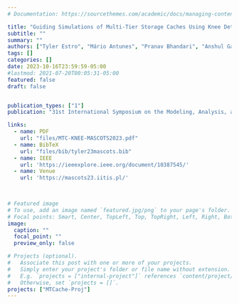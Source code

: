 ```yaml
---
# Documentation: https://sourcethemes.com/academic/docs/managing-content/

title: "Guiding Simulations of Multi-Tier Storage Caches Using Knee Detection"
subtitle: ""
summary: ""
authors: ["Tyler Estro", "Mário Antunes", "Pranav Bhandari", "Anshul Gandhi", "Geoff Kuenning", "Yifei Liu", "Carl Waldspurger", "Avani Wildani", "Erez Zadok"]
tags: []
categories: []
date: 2023-10-16T23:59:59-05:00
#lastmod: 2021-07-20T00:05:31-05:00
featured: false
draft: false


publication_types: ["1"]
publication: "31st International Symposium on the Modeling, Analysis, and Simulation of Computer and Telecommunication Systems (MASCOTS 2023), Stony Brook, NY."

links:
  - name: PDF
    url: "files/MTC-KNEE-MASCOTS2023.pdf"
  - name: BibTeX
    url: "files/bib/tyler23mascots.bib"
  - name: IEEE
    url: 'https://ieeexplore.ieee.org/document/10387545/'
  - name: Venue
    url: 'https://mascots23.iitis.pl/'
  


# Featured image
# To use, add an image named `featured.jpg/png` to your page's folder.
# Focal points: Smart, Center, TopLeft, Top, TopRight, Left, Right, BottomLeft, Bottom, BottomRight.
image:
  caption: ""
  focal_point: ""
  preview_only: false

# Projects (optional).
#   Associate this post with one or more of your projects.
#   Simply enter your project's folder or file name without extension.
#   E.g. `projects = ["internal-project"]` references `content/project/deep-learning/index.md`.
#   Otherwise, set `projects = []`.
projects: ["MTCache-Proj"]
---
```

